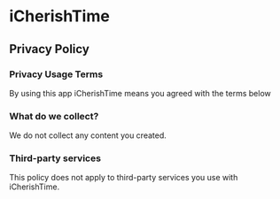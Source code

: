 # iCherishTime
## Privacy Policy

### Privacy Usage Terms

By using this app iCherishTime means you agreed with the terms below

### What do we collect?
We do not collect any content you created.

### Third-party services
This policy does not apply to third-party services you use with iCherishTime.


